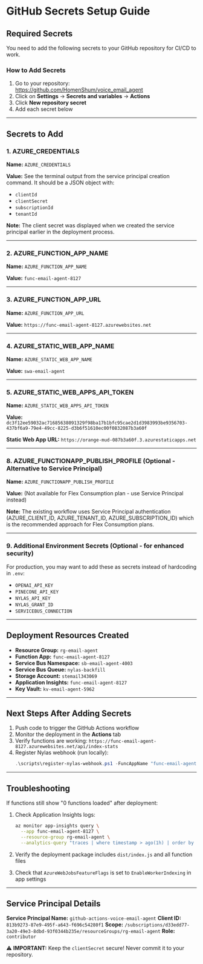 # GitHub Secrets Setup Guide

## Required Secrets

You need to add the following secrets to your GitHub repository for CI/CD to work.

### How to Add Secrets

1. Go to your repository: https://github.com/HomenShum/voice_email_agent
2. Click on **Settings** → **Secrets and variables** → **Actions**
3. Click **New repository secret**
4. Add each secret below

---

## Secrets to Add

### 1. AZURE_CREDENTIALS

**Name:** `AZURE_CREDENTIALS`

**Value:** See the terminal output from the service principal creation command. It should be a JSON object with:
- `clientId`
- `clientSecret`
- `subscriptionId`
- `tenantId`

**Note:** The client secret was displayed when we created the service principal earlier in the deployment process.

---

### 2. AZURE_FUNCTION_APP_NAME

**Name:** `AZURE_FUNCTION_APP_NAME`

**Value:** `func-email-agent-8127`

---

### 3. AZURE_FUNCTION_APP_URL

**Name:** `AZURE_FUNCTION_APP_URL`

**Value:** `https://func-email-agent-8127.azurewebsites.net`

---

### 4. AZURE_STATIC_WEB_APP_NAME

**Name:** `AZURE_STATIC_WEB_APP_NAME`

**Value:** `swa-email-agent`

---

### 5. AZURE_STATIC_WEB_APPS_API_TOKEN

**Name:** `AZURE_STATIC_WEB_APPS_API_TOKEN`

**Value:** `dc3f12ee59032ac71685638091329f98ba17b1bfc95cae2d1d3983993be9356703-437bf6a9-79e4-49cc-8225-d3b6f51610ec00f0832087b3a60f`

**Static Web App URL:** `https://orange-mud-087b3a60f.3.azurestaticapps.net`

---

### 8. AZURE_FUNCTIONAPP_PUBLISH_PROFILE (Optional - Alternative to Service Principal)

**Name:** `AZURE_FUNCTIONAPP_PUBLISH_PROFILE`

**Value:** (Not available for Flex Consumption plan - use Service Principal instead)

**Note:** The existing workflow uses Service Principal authentication (AZURE_CLIENT_ID, AZURE_TENANT_ID, AZURE_SUBSCRIPTION_ID) which is the recommended approach for Flex Consumption plans.

---

### 9. Additional Environment Secrets (Optional - for enhanced security)

For production, you may want to add these as secrets instead of hardcoding in `.env`:

- `OPENAI_API_KEY`
- `PINECONE_API_KEY`
- `NYLAS_API_KEY`
- `NYLAS_GRANT_ID`
- `SERVICEBUS_CONNECTION`

---

## Deployment Resources Created

- **Resource Group:** `rg-email-agent`
- **Function App:** `func-email-agent-8127`
- **Service Bus Namespace:** `sb-email-agent-4003`
- **Service Bus Queue:** `nylas-backfill`
- **Storage Account:** `stemail343069`
- **Application Insights:** `func-email-agent-8127`
- **Key Vault:** `kv-email-agent-5962`

---

## Next Steps After Adding Secrets

1. Push code to trigger the GitHub Actions workflow
2. Monitor the deployment in the **Actions** tab
3. Verify functions are working: `https://func-email-agent-8127.azurewebsites.net/api/index-stats`
4. Register Nylas webhook (run locally):
   ```powershell
   .\scripts\register-nylas-webhook.ps1 -FuncAppName "func-email-agent-8127"
   ```

---

## Troubleshooting

If functions still show "0 functions loaded" after deployment:

1. Check Application Insights logs:
   ```bash
   az monitor app-insights query \
     --app func-email-agent-8127 \
     --resource-group rg-email-agent \
     --analytics-query "traces | where timestamp > ago(1h) | order by timestamp desc | take 50"
   ```

2. Verify the deployment package includes `dist/index.js` and all function files

3. Check that `AzureWebJobsFeatureFlags` is set to `EnableWorkerIndexing` in app settings

---

## Service Principal Details

**Service Principal Name:** `github-actions-voice-email-agent`
**Client ID:** `813b9273-87e9-495f-a643-f696c54280f1`
**Scope:** `/subscriptions/d33edd77-3a20-49e3-8dbd-93f0344b235e/resourceGroups/rg-email-agent`
**Role:** `contributor`

⚠️ **IMPORTANT:** Keep the `clientSecret` secure! Never commit it to your repository.

